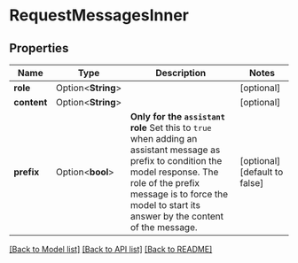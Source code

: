 # RequestMessagesInner

## Properties

Name | Type | Description | Notes
------------ | ------------- | ------------- | -------------
**role** | Option<**String**> |  | [optional]
**content** | Option<**String**> |  | [optional]
**prefix** | Option<**bool**> | **Only for the `assistant` role**  Set this to `true` when adding an assistant message as prefix to condition the model response. The role of the prefix message is to force the model to start its answer by the content of the message.  | [optional][default to false]

[[Back to Model list]](../README.md#documentation-for-models) [[Back to API list]](../README.md#documentation-for-api-endpoints) [[Back to README]](../README.md)


